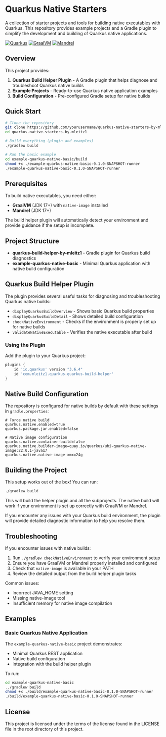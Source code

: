 # Quarkus Native Starters

A collection of starter projects and tools for building native executables with Quarkus. This repository provides example projects and a Gradle plugin to simplify the development and building of Quarkus native applications.

[![Quarkus](https://img.shields.io/badge/Quarkus-3.6.4-blue)](https://quarkus.io/)
[![GraalVM](https://img.shields.io/badge/GraalVM-Compatible-green)](https://www.graalvm.org/)
[![Mandrel](https://img.shields.io/badge/Mandrel-Compatible-green)](https://github.com/graalvm/mandrel)

## Overview

This project provides:

1. **Quarkus Build Helper Plugin** - A Gradle plugin that helps diagnose and troubleshoot Quarkus native builds
2. **Example Projects** - Ready-to-use Quarkus native application examples
3. **Build Configuration** - Pre-configured Gradle setup for native builds

## Quick Start

```bash
# Clone the repository
git clone https://github.com/yourusername/quarkus-native-starters-by-mleitz1.git
cd quarkus-native-starters-by-mleitz1

# Build everything (plugin and examples)
./gradlew build

# Run the basic example
cd example-quarkus-native-basic/build
chmod +x ./example-quarkus-native-basic-0.1.0-SNAPSHOT-runner
./example-quarkus-native-basic-0.1.0-SNAPSHOT-runner
```

## Prerequisites

To build native executables, you need either:

- **GraalVM** (JDK 17+) with `native-image` installed
- **Mandrel** (JDK 17+)

The build helper plugin will automatically detect your environment and provide guidance if the setup is incomplete.

## Project Structure

- **quarkus-build-helper-by-mleitz1** - Gradle plugin for Quarkus build diagnostics
- **example-quarkus-native-basic** - Minimal Quarkus application with native build configuration

## Quarkus Build Helper Plugin

The plugin provides several useful tasks for diagnosing and troubleshooting Quarkus native builds:

- `displayQuarkusBuildOverview` - Shows basic Quarkus build properties
- `displayQuarkusBuildDetail` - Shows detailed build configuration
- `checkNativeEnvironment` - Checks if the environment is properly set up for native builds
- `validateNativeExecutable` - Verifies the native executable after build

### Using the Plugin

Add the plugin to your Quarkus project:

```gradle
plugins {
    id 'io.quarkus' version "3.6.4"
    id 'com.mleitz1.quarkus.quarkus-build-helper'
}
```

## Native Build Configuration

The repository is configured for native builds by default with these settings in `gradle.properties`:

```properties
# Force native build
quarkus.native.enabled=true
quarkus.package.jar.enabled=false

# Native image configuration
quarkus.native.container-build=false
quarkus.native.builder-image=quay.io/quarkus/ubi-quarkus-native-image:22.0.1-java17
quarkus.native.native-image-xmx=24g
```

## Building the Project

This setup works out of the box! You can run:

```bash
./gradlew build
```

This will build the helper plugin and all the subprojects. The native build will work if your environment is set up correctly with GraalVM or Mandrel.

If you encounter any issues with your Quarkus build environment, the plugin will provide detailed diagnostic information to help you resolve them.

## Troubleshooting

If you encounter issues with native builds:

1. Run `./gradlew checkNativeEnvironment` to verify your environment setup
2. Ensure you have GraalVM or Mandrel properly installed and configured
3. Check that `native-image` is available in your PATH
4. Review the detailed output from the build helper plugin tasks

Common issues:
- Incorrect JAVA_HOME setting
- Missing native-image tool
- Insufficient memory for native image compilation

## Examples

### Basic Quarkus Native Application

The `example-quarkus-native-basic` project demonstrates:

- Minimal Quarkus REST application
- Native build configuration
- Integration with the build helper plugin

To run:

```bash
cd example-quarkus-native-basic
../gradlew build
chmod +x ./build/example-quarkus-native-basic-0.1.0-SNAPSHOT-runner
./build/example-quarkus-native-basic-0.1.0-SNAPSHOT-runner
```

## License

This project is licensed under the terms of the license found in the LICENSE file in the root directory of this project.
